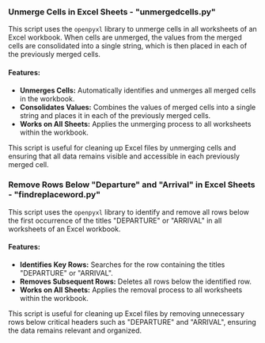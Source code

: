 ### Unmerge Cells in Excel Sheets - "unmergedcells.py"

This script uses the `openpyxl` library to unmerge cells in all worksheets of an Excel workbook. When cells are unmerged, the values from the merged cells are consolidated into a single string, which is then placed in each of the previously merged cells.

#### Features:
- **Unmerges Cells:** Automatically identifies and unmerges all merged cells in the workbook.
- **Consolidates Values:** Combines the values of merged cells into a single string and places it in each of the previously merged cells.
- **Works on All Sheets:** Applies the unmerging process to all worksheets within the workbook.

This script is useful for cleaning up Excel files by unmerging cells and ensuring that all data remains visible and accessible in each previously merged cell.

### Remove Rows Below "Departure" and "Arrival" in Excel Sheets - "findreplaceword.py"

This script uses the `openpyxl` library to identify and remove all rows below the first occurrence of the titles "DEPARTURE" or "ARRIVAL" in all worksheets of an Excel workbook.

#### Features:
- **Identifies Key Rows:** Searches for the row containing the titles "DEPARTURE" or "ARRIVAL".
- **Removes Subsequent Rows:** Deletes all rows below the identified row.
- **Works on All Sheets:** Applies the removal process to all worksheets within the workbook.

This script is useful for cleaning up Excel files by removing unnecessary rows below critical headers such as "DEPARTURE" and "ARRIVAL", ensuring the data remains relevant and organized.

